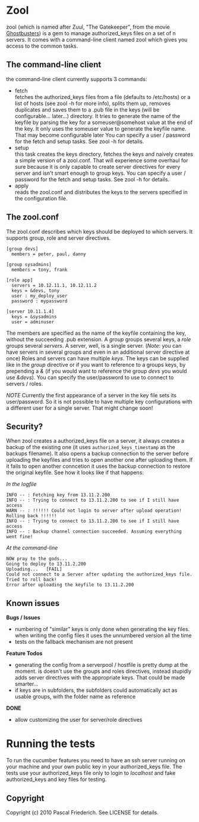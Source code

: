 Zool
=================
zool (which is named after Zuul, "The Gatekeeper", from the movie [Ghostbusters](http://en.wikipedia.org/wiki/Ghostbusters)) is a gem to manage authorized_keys files on a set of n servers.
It comes with a command-line client named zool which gives you access to the common tasks.

The command-line client
-----------------------

the command-line client currently supports 3 commands:

* fetch<br>
  fetches the authorized_keys files from a file (defaults to /etc/hosts) or a list of hosts (see zool -h for more info), splits them up, removes duplicates and saves them to a .pub file in the keys (will be configurable... later...) directory.
  It tries to generate the name of the keyfile by parsing the key for a someuser@somehost value at the end of the key. It only uses the someuser value to generate the keyfile name. That may become configurable later
  You can specify a user / password for the fetch and setup tasks. See zool -h for details.
* setup<br>
  this task creates the keys directory, fetches the keys and naively creates a simple version of a zool.conf. That will experience some overhaul for sure because it is only capable to create server directives for every server and isn't smart enough to group keys.
  You can specify a user / password for the fetch and setup tasks. See zool -h for details.
* apply<br>
  reads the zool.conf and distributes the keys to the servers specified in the configuration file. <br>

The zool.conf
---------------

The zool.conf describes which keys should be deployed to which servers. It supports group, role and server directives.

    [group devs]
      members = peter, paul, danny
    
    [group sysadmins]
      members = tony, frank
    
    [role app]
      servers = 10.12.11.1, 10.12.11.2
      keys = &devs, tony
      user : my_deploy_user
      password : mypassword

    [server 10.11.1.4]
      keys = &sysadmins
      user = adminuser

The members are specified as the name of the keyfile containing the key, without the succeeding .pub extension.
A _group_ groups several keys, a _role_ groups several _servers_. A server, well, is a single server. (*Note*: you can have servers in several groups and even in an additional server directive at once)
Roles and servers can have multiple _keys_. The keys can be supplied like in the _group_ directive or if you want to reference to a groups keys, by prepending a _&_ (if you would want to reference the group _devs_ you would use _&devs_).
You can specify the user/password to use to connect to servers / roles.

*NOTE* Currently the first appearance of a server in the key file sets its user/password. So it is not possible to have multiple key configurations with a different user for a single server. That might change soon!

Security?
----------
When zool creates a authorized_keys file on a server, it always creates a backup of the existing one (it uses `authorized_keys_timestamp` as the backups filename).
It also opens a backup connection to the server before uploading the keyfiles and tries to open another one after uploading them. If it fails to open another conncetion it uses the backup connection to restore the original keyfile.
See how it looks like if that happens:

*In the logfile*

    INFO -- : Fetching key from 13.11.2.200
    INFO -- : Trying to connect to 13.11.2.200 to see if I still have access
    WARN -- : !!!!!! Could not login to server after upload operation! Rolling back !!!!!!
    INFO -- : Trying to connect to 13.11.2.200 to see if I still have access
    INFO -- : Backup channel connection succeeded. Assuming everything went fine!

*At the command-line*
    
    NOW pray to the gods... 
    Going to deploy to 13.11.2.200
    Uploading...   [FAIL]
    Could not connect to a Server after updating the authorized_keys file. Tried to roll back!
    Error after uploading the keyfile to 13.11.2.200

Known issues
------------

__Bugs / Issues__

* numbering of "similar" keys is only done when generating the key files. when writing the config files it uses the unnumbered version all the time
* tests on the fallback mechanism are not present 

__Feature Todos__

* generating the config from a serverpool / hostfile is pretty dump at the moment. is doesn't use the groups and roles directives, instead stupidly adds server directives with the appropriate keys. That could be made smarter...
* if keys are in subfolders, the subfolders could automatically act as usable groups, with the folder name as reference

__DONE__

* allow customizing the user for server/role directives

Running the tests
=================

To run the cucumber features you need to have an ssh server running on your machine and your own public key in your authorized_keys file.
The tests use your authorized_keys file only to login to _localhost_ and fake authorized_keys and key files for testing.

Copyright
---------
Copyright (c) 2010 Pascal Friederich. See LICENSE for details.